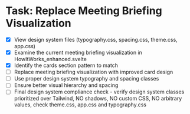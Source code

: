 # Task: Replace Meeting Briefing Visualization

- [x] View design system files (typography.css, spacing.css, theme.css, app.css)
- [x] Examine the current meeting briefing visualization in HowItWorks_enhanced.svelte
- [x] Identify the cards section pattern to match
- [ ] Replace meeting briefing visualization with improved card design
- [ ] Use proper design system typography and spacing classes
- [ ] Ensure better visual hierarchy and spacing
- [ ] Final design system compliance check - verify design system classes prioritized over Tailwind, NO shadows, NO custom CSS, NO arbitrary values, check theme.css, app.css and typography.css
